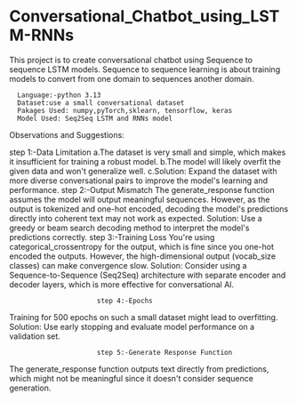 # Conversational_Chatbot_using_LSTM-RNNs
This project is to create conversational chatbot using Sequence to sequence LSTM models. Sequence to sequence learning is about training models to convert from one domain to sequences another domain.
                                                                                                               
      Language:-python 3.13                                                                                   
      Dataset:use a small conversational dataset
      Pakages Used: numpy,pyTorch,sklearn, tensorflow, keras
      Model Used: Seq2Seq LSTM and RNNs model                                                                                                                                                                                       
                                                                                                            
Observations and Suggestions:
                                                                                                                    
step 1:-Data Limitation
                                                                                                                   a.The dataset is very small and simple, which makes it insufficient for training a robust model.
b.The model will likely overfit the given data and won't generalize well.
c.Solution: Expand the dataset with more diverse conversational pairs to improve the model's learning and performance. 
                                                                                                                    step 2:-Output Mismatch
                                                                                                                     The generate_response function assumes the model will output meaningful sequences. However, as the output is tokenized and one-hot encoded, decoding the model's predictions directly into coherent text may not work as expected.
Solution: Use a greedy or beam search decoding method to interpret the model's predictions correctly.
                                                                                                                    step 3:-Training Loss
                                                                                                                  You're using categorical_crossentropy for the output, which is fine since you one-hot encoded the outputs. However, the high-dimensional output (vocab_size classes) can make convergence slow.
Solution: Consider using a Sequence-to-Sequence (Seq2Seq) architecture with separate encoder and decoder layers, which is more effective for conversational AI.
                                                                                                                    
                                                                                                                    
                          step 4:-Epochs
                                                                                                                
Training for 500 epochs on such a small dataset might lead to overfitting.
Solution: Use early stopping and evaluate model performance on a validation set.
                                                                                                                    
                                                                                                                    
                                                                                                                    
                          step 5:-Generate Response Function
                                                                                                                     
The generate_response function outputs text directly from predictions, which might not be meaningful since it doesn't consider sequence generation.
